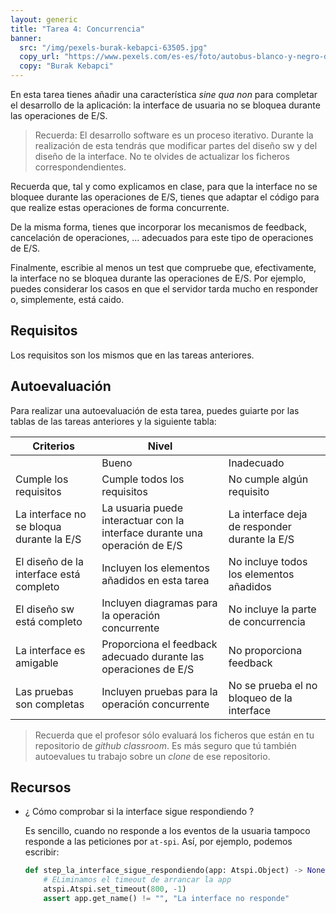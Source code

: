 ```yaml
---
layout: generic
title: "Tarea 4: Concurrencia"
banner:
  src: "/img/pexels-burak-kebapci-63505.jpg"
  copy_url: "https://www.pexels.com/es-es/foto/autobus-blanco-y-negro-durante-el-dia-63505/"
  copy: "Burak Kebapci"
---
```


En esta tarea tienes añadir una característica _sine qua non_ para
completar el desarrollo de la aplicación: la interface de usuaria no
se bloquea durante las operaciones de E/S.

> Recuerda: El desarrollo software es un proceso iterativo. Durante la
> realización de esta tendrás que modificar partes del diseño sw y del
> diseño de la interface. No te olvides de actualizar los ficheros
> correspondendientes.

Recuerda que, tal y como explicamos en clase, para que la interface no
se bloquee durante las operaciones de E/S, tienes que adaptar el
código para que realize estas operaciones de forma concurrente.

De la misma forma, tienes que incorporar los mecanismos de feedback,
cancelación de operaciones, ... adecuados para este tipo de
operaciones de E/S.

Finalmente, escribie al menos un test que compruebe que,
efectivamente, la interface no se bloquea durante las operaciones de
E/S. Por ejemplo, puedes considerar los casos en que el servidor tarda
mucho en responder o, simplemente, está caido.


## Requisitos

Los requisitos son los mismos que en las tareas anteriores.
  

## Autoevaluación

Para realizar una autoevaluación de esta tarea, puedes guiarte por las
tablas de las tareas anteriores y la siguiente tabla:


| Criterios | Nivel ||
|-----------| ----- |-|
|           |  Bueno | Inadecuado |
| Cumple los requisitos | Cumple todos los requisitos | No cumple algún requisito |
| La interface no se bloqua durante la E/S | La usuaria puede interactuar con la interface durante una operación de E/S | La interface deja de responder durante la E/S |
| El diseño de la interface está completo | Incluyen los elementos añadidos en esta tarea | No incluye todos los elementos añadidos |
| El diseño sw está completo | Incluyen diagramas para la operación concurrente | No incluye la parte de concurrencia |
| La interface es amigable | Proporciona el feedback adecuado durante las operaciones de E/S | No proporciona feedback |
| Las pruebas son completas | Incluyen pruebas para la operación concurrente | No se prueba el no bloqueo de la interface |


> Recuerda que el profesor sólo evaluará los ficheros que están en tu
> repositorio de _github classroom_. Es más seguro que tú también
> autoevalues tu trabajo sobre un _clone_ de ese repositorio.


## Recursos

- ¿ Cómo comprobar si la interface sigue respondiendo ?

  Es sencillo, cuando no responde a los eventos de la usuaria tampoco
  responde a las peticiones por `at-spi`.  Así, por ejemplo, podemos
  escribir:
  
  ```python
  def step_la_interface_sigue_respondiendo(app: Atspi.Object) -> None:
      # ELiminamos el timeout de arrancar la app
      atspi.Atspi.set_timeout(800, -1)
      assert app.get_name() != "", "La interface no responde"
  ```
  
